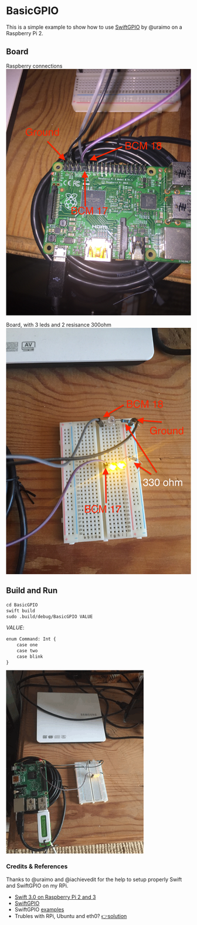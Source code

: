 # BasicGPIO
This is a simple example to show how to use [SwiftGPIO](https://github.com/uraimo/SwiftyGPIO) by @uraimo on a Raspberry Pi 2.

## Board
Raspberry connections
![raspebrry](https://github.com/darthpelo/BasicGPIO/blob/master/images/2016-11-20%2011.34.55.jpg)

Board, with 3 leds and 2 resisance 300ohm
![board](https://github.com/darthpelo/BasicGPIO/blob/master/images/2016-11-20%2011.35.09.jpg)

## Build and Run
```
cd BasicGPIO
swift build
sudo .build/debug/BasicGPIO VALUE
```
*VALUE*:
```
enum Command: Int {
    case one
    case two
    case blink
}
```
![running](https://github.com/darthpelo/BasicGPIO/blob/master/images/2016-11-20%2012.01.48.gif)

### Credits & References
Thanks to @uraimo and @iachievedit for the help to setup properly Swift and SwiftGPIO on my RPi.
- [Swift 3.0 on Raspberry Pi 2 and 3](http://dev.iachieved.it/iachievedit/swift-3-0-on-raspberry-pi-2-and-3/)
- [SwiftGPIO](https://github.com/uraimo/SwiftyGPIO)
- SwiftGPIO [examples](https://github.com/uraimo/SwiftyGPIO/tree/master/Examples)
- Trubles with RPi, Ubuntu and eth0? [👉solution](https://medium.com/@darthpelo/raspberry-pi-ubuntu-and-the-missed-eth0-58f134aa961e#.diid7xp7x) 
